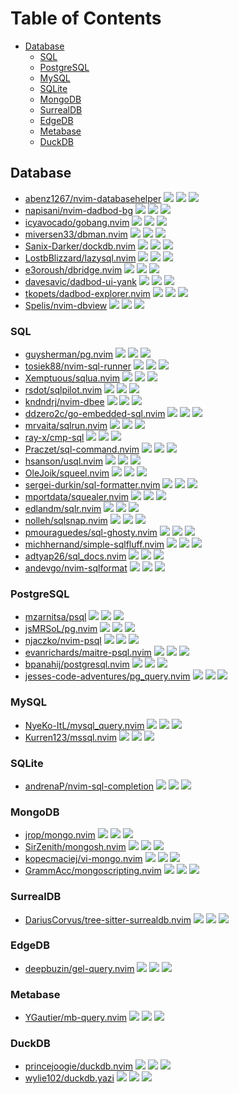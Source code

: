 # Table of Contents

<!-- toc -->

- [Database](#database)
  * [SQL](#sql)
  * [PostgreSQL](#postgresql)
  * [MySQL](#mysql)
  * [SQLite](#sqlite)
  * [MongoDB](#mongodb)
  * [SurrealDB](#surrealdb)
  * [EdgeDB](#edgedb)
  * [Metabase](#metabase)
  * [DuckDB](#duckdb)

<!-- tocstop -->

## Database

- [abenz1267/nvim-databasehelper](https://github.com/abenz1267/nvim-databasehelper) ![](https://img.shields.io/github/stars/abenz1267/nvim-databasehelper) ![](https://img.shields.io/github/last-commit/abenz1267/nvim-databasehelper) ![](https://img.shields.io/github/commit-activity/y/abenz1267/nvim-databasehelper)
- [napisani/nvim-dadbod-bg](https://github.com/napisani/nvim-dadbod-bg) ![](https://img.shields.io/github/stars/napisani/nvim-dadbod-bg) ![](https://img.shields.io/github/last-commit/napisani/nvim-dadbod-bg) ![](https://img.shields.io/github/commit-activity/y/napisani/nvim-dadbod-bg)
- [icyavocado/gobang.nvim](https://github.com/icyavocado/gobang.nvim) ![](https://img.shields.io/github/stars/icyavocado/gobang.nvim) ![](https://img.shields.io/github/last-commit/icyavocado/gobang.nvim) ![](https://img.shields.io/github/commit-activity/y/icyavocado/gobang.nvim)
- [miversen33/dbman.nvim](https://github.com/miversen33/dbman.nvim) ![](https://img.shields.io/github/stars/miversen33/dbman.nvim) ![](https://img.shields.io/github/last-commit/miversen33/dbman.nvim) ![](https://img.shields.io/github/commit-activity/y/miversen33/dbman.nvim)
- [Sanix-Darker/dockdb.nvim](https://github.com/Sanix-Darker/dockdb.nvim) ![](https://img.shields.io/github/stars/Sanix-Darker/dockdb.nvim) ![](https://img.shields.io/github/last-commit/Sanix-Darker/dockdb.nvim) ![](https://img.shields.io/github/commit-activity/y/Sanix-Darker/dockdb.nvim)
- [LostbBlizzard/lazysql.nvim](https://github.com/LostbBlizzard/lazysql.nvim) ![](https://img.shields.io/github/stars/LostbBlizzard/lazysql.nvim) ![](https://img.shields.io/github/last-commit/LostbBlizzard/lazysql.nvim) ![](https://img.shields.io/github/commit-activity/y/LostbBlizzard/lazysql.nvim)
- [e3oroush/dbridge.nvim](https://github.com/e3oroush/dbridge.nvim) ![](https://img.shields.io/github/stars/e3oroush/dbridge.nvim) ![](https://img.shields.io/github/last-commit/e3oroush/dbridge.nvim) ![](https://img.shields.io/github/commit-activity/y/e3oroush/dbridge.nvim)
- [davesavic/dadbod-ui-yank](https://github.com/davesavic/dadbod-ui-yank) ![](https://img.shields.io/github/stars/davesavic/dadbod-ui-yank) ![](https://img.shields.io/github/last-commit/davesavic/dadbod-ui-yank) ![](https://img.shields.io/github/commit-activity/y/davesavic/dadbod-ui-yank)
- [tkopets/dadbod-explorer.nvim](https://github.com/tkopets/dadbod-explorer.nvim) ![](https://img.shields.io/github/stars/tkopets/dadbod-explorer.nvim) ![](https://img.shields.io/github/last-commit/tkopets/dadbod-explorer.nvim) ![](https://img.shields.io/github/commit-activity/y/tkopets/dadbod-explorer.nvim)
- [Spelis/nvim-dbview](https://github.com/Spelis/nvim-dbview) ![](https://img.shields.io/github/stars/Spelis/nvim-dbview) ![](https://img.shields.io/github/last-commit/Spelis/nvim-dbview) ![](https://img.shields.io/github/commit-activity/y/Spelis/nvim-dbview)

### SQL

- [guysherman/pg.nvim](https://github.com/guysherman/pg.nvim) ![](https://img.shields.io/github/stars/guysherman/pg.nvim) ![](https://img.shields.io/github/last-commit/guysherman/pg.nvim) ![](https://img.shields.io/github/commit-activity/y/guysherman/pg.nvim)
- [tosiek88/nvim-sql-runner](https://github.com/tosiek88/nvim-sql-runner) ![](https://img.shields.io/github/stars/tosiek88/nvim-sql-runner) ![](https://img.shields.io/github/last-commit/tosiek88/nvim-sql-runner) ![](https://img.shields.io/github/commit-activity/y/tosiek88/nvim-sql-runner)
- [Xemptuous/sqlua.nvim](https://github.com/Xemptuous/sqlua.nvim) ![](https://img.shields.io/github/stars/Xemptuous/sqlua.nvim) ![](https://img.shields.io/github/last-commit/Xemptuous/sqlua.nvim) ![](https://img.shields.io/github/commit-activity/y/Xemptuous/sqlua.nvim)
- [rsdot/sqlpilot.nvim](https://github.com/rsdot/sqlpilot.nvim) ![](https://img.shields.io/github/stars/rsdot/sqlpilot.nvim) ![](https://img.shields.io/github/last-commit/rsdot/sqlpilot.nvim) ![](https://img.shields.io/github/commit-activity/y/rsdot/sqlpilot.nvim)
- [kndndrj/nvim-dbee](https://github.com/kndndrj/nvim-dbee) ![](https://img.shields.io/github/stars/kndndrj/nvim-dbee) ![](https://img.shields.io/github/last-commit/kndndrj/nvim-dbee) ![](https://img.shields.io/github/commit-activity/y/kndndrj/nvim-dbee)
- [ddzero2c/go-embedded-sql.nvim](https://github.com/ddzero2c/go-embedded-sql.nvim) ![](https://img.shields.io/github/stars/ddzero2c/go-embedded-sql.nvim) ![](https://img.shields.io/github/last-commit/ddzero2c/go-embedded-sql.nvim) ![](https://img.shields.io/github/commit-activity/y/ddzero2c/go-embedded-sql.nvim)
- [mrvaita/sqlrun.nvim](https://github.com/mrvaita/sqlrun.nvim) ![](https://img.shields.io/github/stars/mrvaita/sqlrun.nvim) ![](https://img.shields.io/github/last-commit/mrvaita/sqlrun.nvim) ![](https://img.shields.io/github/commit-activity/y/mrvaita/sqlrun.nvim)
- [ray-x/cmp-sql](https://github.com/ray-x/cmp-sql) ![](https://img.shields.io/github/stars/ray-x/cmp-sql) ![](https://img.shields.io/github/last-commit/ray-x/cmp-sql) ![](https://img.shields.io/github/commit-activity/y/ray-x/cmp-sql)
- [Praczet/sql-command.nvim](https://github.com/Praczet/sql-command.nvim) ![](https://img.shields.io/github/stars/Praczet/sql-command.nvim) ![](https://img.shields.io/github/last-commit/Praczet/sql-command.nvim) ![](https://img.shields.io/github/commit-activity/y/Praczet/sql-command.nvim)
- [hsanson/usql.nvim](https://github.com/hsanson/usql.nvim) ![](https://img.shields.io/github/stars/hsanson/usql.nvim) ![](https://img.shields.io/github/last-commit/hsanson/usql.nvim) ![](https://img.shields.io/github/commit-activity/y/hsanson/usql.nvim)
- [OleJoik/squeel.nvim](https://github.com/OleJoik/squeel.nvim) ![](https://img.shields.io/github/stars/OleJoik/squeel.nvim) ![](https://img.shields.io/github/last-commit/OleJoik/squeel.nvim) ![](https://img.shields.io/github/commit-activity/y/OleJoik/squeel.nvim)
- [sergei-durkin/sql-formatter.nvim](https://github.com/sergei-durkin/sql-formatter.nvim) ![](https://img.shields.io/github/stars/sergei-durkin/sql-formatter.nvim) ![](https://img.shields.io/github/last-commit/sergei-durkin/sql-formatter.nvim) ![](https://img.shields.io/github/commit-activity/y/sergei-durkin/sql-formatter.nvim)
- [mportdata/squealer.nvim](https://github.com/mportdata/squealer.nvim) ![](https://img.shields.io/github/stars/mportdata/squealer.nvim) ![](https://img.shields.io/github/last-commit/mportdata/squealer.nvim) ![](https://img.shields.io/github/commit-activity/y/mportdata/squealer.nvim)
- [edlandm/sqlr.nvim](https://github.com/edlandm/sqlr.nvim) ![](https://img.shields.io/github/stars/edlandm/sqlr.nvim) ![](https://img.shields.io/github/last-commit/edlandm/sqlr.nvim) ![](https://img.shields.io/github/commit-activity/y/edlandm/sqlr.nvim)
- [nolleh/sqlsnap.nvim](https://github.com/nolleh/sqlsnap.nvim) ![](https://img.shields.io/github/stars/nolleh/sqlsnap.nvim) ![](https://img.shields.io/github/last-commit/nolleh/sqlsnap.nvim) ![](https://img.shields.io/github/commit-activity/y/nolleh/sqlsnap.nvim)
- [pmouraguedes/sql-ghosty.nvim](https://github.com/pmouraguedes/sql-ghosty.nvim) ![](https://img.shields.io/github/stars/pmouraguedes/sql-ghosty.nvim) ![](https://img.shields.io/github/last-commit/pmouraguedes/sql-ghosty.nvim) ![](https://img.shields.io/github/commit-activity/y/pmouraguedes/sql-ghosty.nvim)
- [michhernand/simple-sqlfluff.nvim](https://github.com/michhernand/simple-sqlfluff.nvim) ![](https://img.shields.io/github/stars/michhernand/simple-sqlfluff.nvim) ![](https://img.shields.io/github/last-commit/michhernand/simple-sqlfluff.nvim) ![](https://img.shields.io/github/commit-activity/y/michhernand/simple-sqlfluff.nvim)
- [adtyap26/sql_docs.nvim](https://github.com/adtyap26/sql_docs.nvim) ![](https://img.shields.io/github/stars/adtyap26/sql_docs.nvim) ![](https://img.shields.io/github/last-commit/adtyap26/sql_docs.nvim) ![](https://img.shields.io/github/commit-activity/y/adtyap26/sql_docs.nvim)
- [andevgo/nvim-sqlformat](https://github.com/andevgo/nvim-sqlformat) ![](https://img.shields.io/github/stars/andevgo/nvim-sqlformat) ![](https://img.shields.io/github/last-commit/andevgo/nvim-sqlformat) ![](https://img.shields.io/github/commit-activity/y/andevgo/nvim-sqlformat)

### PostgreSQL

- [mzarnitsa/psql](https://github.com/mzarnitsa/psql) ![](https://img.shields.io/github/stars/mzarnitsa/psql) ![](https://img.shields.io/github/last-commit/mzarnitsa/psql) ![](https://img.shields.io/github/commit-activity/y/mzarnitsa/psql)
- [jsMRSoL/pg.nvim](https://github.com/jsMRSoL/pg.nvim) ![](https://img.shields.io/github/stars/jsMRSoL/pg.nvim) ![](https://img.shields.io/github/last-commit/jsMRSoL/pg.nvim) ![](https://img.shields.io/github/commit-activity/y/jsMRSoL/pg.nvim)
- [njaczko/nvim-psql](https://github.com/njaczko/nvim-psql) ![](https://img.shields.io/github/stars/njaczko/nvim-psql) ![](https://img.shields.io/github/last-commit/njaczko/nvim-psql) ![](https://img.shields.io/github/commit-activity/y/njaczko/nvim-psql)
- [evanrichards/maitre-psql.nvim](https://github.com/evanrichards/maitre-psql.nvim) ![](https://img.shields.io/github/stars/evanrichards/maitre-psql.nvim) ![](https://img.shields.io/github/last-commit/evanrichards/maitre-psql.nvim) ![](https://img.shields.io/github/commit-activity/y/evanrichards/maitre-psql.nvim)
- [bpanahij/postgresql.nvim](https://github.com/bpanahij/postgresql.nvim) ![](https://img.shields.io/github/stars/bpanahij/postgresql.nvim) ![](https://img.shields.io/github/last-commit/bpanahij/postgresql.nvim) ![](https://img.shields.io/github/commit-activity/y/bpanahij/postgresql.nvim)
- [jesses-code-adventures/pg_query.nvim](https://github.com/jesses-code-adventures/pg_query.nvim) ![](https://img.shields.io/github/stars/jesses-code-adventures/pg_query.nvim) ![](https://img.shields.io/github/last-commit/jesses-code-adventures/pg_query.nvim) ![](https://img.shields.io/github/commit-activity/y/jesses-code-adventures/pg_query.nvim)

### MySQL

- [NyeKo-ItL/mysql_query.nvim](https://github.com/NyeKo-ItL/mysql_query.nvim) ![](https://img.shields.io/github/stars/NyeKo-ItL/mysql_query.nvim) ![](https://img.shields.io/github/last-commit/NyeKo-ItL/mysql_query.nvim) ![](https://img.shields.io/github/commit-activity/y/NyeKo-ItL/mysql_query.nvim)
- [Kurren123/mssql.nvim](https://github.com/Kurren123/mssql.nvim) ![](https://img.shields.io/github/stars/Kurren123/mssql.nvim) ![](https://img.shields.io/github/last-commit/Kurren123/mssql.nvim) ![](https://img.shields.io/github/commit-activity/y/Kurren123/mssql.nvim)

### SQLite

- [andrenaP/nvim-sql-completion](https://github.com/andrenaP/nvim-sql-completion) ![](https://img.shields.io/github/stars/andrenaP/nvim-sql-completion) ![](https://img.shields.io/github/last-commit/andrenaP/nvim-sql-completion) ![](https://img.shields.io/github/commit-activity/y/andrenaP/nvim-sql-completion)

### MongoDB

- [jrop/mongo.nvim](https://github.com/jrop/mongo.nvim) ![](https://img.shields.io/github/stars/jrop/mongo.nvim) ![](https://img.shields.io/github/last-commit/jrop/mongo.nvim) ![](https://img.shields.io/github/commit-activity/y/jrop/mongo.nvim)
- [SirZenith/mongosh.nvim](https://github.com/SirZenith/mongosh.nvim) ![](https://img.shields.io/github/stars/SirZenith/mongosh.nvim) ![](https://img.shields.io/github/last-commit/SirZenith/mongosh.nvim) ![](https://img.shields.io/github/commit-activity/y/SirZenith/mongosh.nvim)
- [kopecmaciej/vi-mongo.nvim](https://github.com/kopecmaciej/vi-mongo.nvim) ![](https://img.shields.io/github/stars/kopecmaciej/vi-mongo.nvim) ![](https://img.shields.io/github/last-commit/kopecmaciej/vi-mongo.nvim) ![](https://img.shields.io/github/commit-activity/y/kopecmaciej/vi-mongo.nvim)
- [GrammAcc/mongoscripting.nvim](https://github.com/GrammAcc/mongoscripting.nvim) ![](https://img.shields.io/github/stars/GrammAcc/mongoscripting.nvim) ![](https://img.shields.io/github/last-commit/GrammAcc/mongoscripting.nvim) ![](https://img.shields.io/github/commit-activity/y/GrammAcc/mongoscripting.nvim)

### SurrealDB

- [DariusCorvus/tree-sitter-surrealdb.nvim](https://github.com/DariusCorvus/tree-sitter-surrealdb.nvim) ![](https://img.shields.io/github/stars/DariusCorvus/tree-sitter-surrealdb.nvim) ![](https://img.shields.io/github/last-commit/DariusCorvus/tree-sitter-surrealdb.nvim) ![](https://img.shields.io/github/commit-activity/y/DariusCorvus/tree-sitter-surrealdb.nvim)

### EdgeDB

- [deepbuzin/gel-query.nvim](https://github.com/deepbuzin/gel-query.nvim) ![](https://img.shields.io/github/stars/deepbuzin/gel-query.nvim) ![](https://img.shields.io/github/last-commit/deepbuzin/gel-query.nvim) ![](https://img.shields.io/github/commit-activity/y/deepbuzin/gel-query.nvim)

### Metabase

- [YGautier/mb-query.nvim](https://github.com/YGautier/mb-query.nvim) ![](https://img.shields.io/github/stars/YGautier/mb-query.nvim) ![](https://img.shields.io/github/last-commit/YGautier/mb-query.nvim) ![](https://img.shields.io/github/commit-activity/y/YGautier/mb-query.nvim)

### DuckDB

- [princejoogie/duckdb.nvim](https://github.com/princejoogie/duckdb.nvim) ![](https://img.shields.io/github/stars/princejoogie/duckdb.nvim) ![](https://img.shields.io/github/last-commit/princejoogie/duckdb.nvim) ![](https://img.shields.io/github/commit-activity/y/princejoogie/duckdb.nvim)
- [wylie102/duckdb.yazi](https://github.com/wylie102/duckdb.yazi) ![](https://img.shields.io/github/stars/wylie102/duckdb.yazi) ![](https://img.shields.io/github/last-commit/wylie102/duckdb.yazi) ![](https://img.shields.io/github/commit-activity/y/wylie102/duckdb.yazi)
